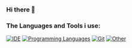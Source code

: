 ### Hi there 👋

<!--
**Twe3x/Twe3x** is a ✨ _special_ ✨ repository because its `README.md` (this file) appears on your GitHub profile.

Here are some ideas to get you started:

- 🔭 I’m currently working on ...
- 🌱 I’m currently learning ...
- 👯 I’m looking to collaborate on ...
- 🤔 I’m looking for help with ...
- 💬 Ask me about ...
- 📫 How to reach me: ...
- 😄 Pronouns: ...
- ⚡ Fun fact: ...
-->


### The Languages and Tools i use:
[![IDE](https://skillicons.dev/icons?i=idea)](https://skillicons.dev)
[![Programming Languages](https://skillicons.dev/icons?i=java,go)](https://skillicons.dev)
[![Git](https://skillicons.dev/icons?i=github)](https://skillicons.dev)
[![Other](https://skillicons.dev/icons?i=docker,grafana,mysql,mongodb,bash,gradle,linux)](https://skillicons.dev)
